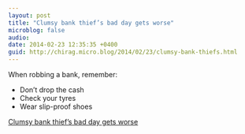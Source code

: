 ```yaml
---
layout: post
title: "Clumsy bank thief’s bad day gets worse"
microblog: false
audio: 
date: 2014-02-23 12:35:35 +0400
guid: http://chirag.micro.blog/2014/02/23/clumsy-bank-thiefs.html
---
```

<p>When robbing a bank, remember:</p>
<ul>
<li>Don’t drop the cash</li>
<li>Check your tyres</li>
<li>Wear slip-proof shoes</li>
</ul>
<p><a href="http://www.bbc.co.uk/news/world-us-canada-26284548" target="_blank">Clumsy bank thief’s bad day gets worse</a></p>
